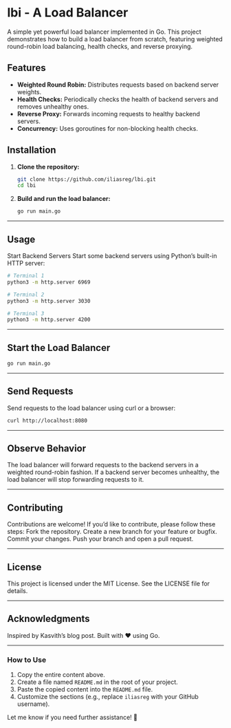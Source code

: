 # lbi - A Load Balancer

A simple yet powerful load balancer implemented in Go. This project demonstrates how to build a load balancer from scratch, featuring weighted round-robin load balancing, health checks, and reverse proxying.

## Features
- **Weighted Round Robin:** Distributes requests based on backend server weights.
- **Health Checks:** Periodically checks the health of backend servers and removes unhealthy ones.
- **Reverse Proxy:** Forwards incoming requests to healthy backend servers.
- **Concurrency:** Uses goroutines for non-blocking health checks.

## Installation

1. **Clone the repository:**
   ```bash
   git clone https://github.com/iliasreg/lbi.git
   cd lbi
   ```
   
2. **Build and run the load balancer:**

   ```bash
   go run main.go
   ```

---

## Usage
Start Backend Servers
Start some backend servers using Python’s built-in HTTP server:

  ```bash
  # Terminal 1
  python3 -m http.server 6969
  
  # Terminal 2
  python3 -m http.server 3030
  
  # Terminal 3
  python3 -m http.server 4200
  ```

---

## Start the Load Balancer

   ```bash
   go run main.go
   ```

---

## Send Requests
Send requests to the load balancer using curl or a browser:

  ```bash
  curl http://localhost:8080
  ```

---

## Observe Behavior
The load balancer will forward requests to the backend servers in a weighted round-robin fashion.
If a backend server becomes unhealthy, the load balancer will stop forwarding requests to it.

---

## Contributing
Contributions are welcome! If you’d like to contribute, please follow these steps:
Fork the repository.
Create a new branch for your feature or bugfix.
Commit your changes.
Push your branch and open a pull request.

---

## License
This project is licensed under the MIT License. See the LICENSE file for details.

---

## Acknowledgments
Inspired by Kasvith’s blog post.
Built with ❤️ using Go.

---

### **How to Use**
1. Copy the entire content above.
2. Create a file named `README.md` in the root of your project.
3. Paste the copied content into the `README.md` file.
4. Customize the sections (e.g., replace `iliasreg` with your GitHub username).

Let me know if you need further assistance! 🚀
